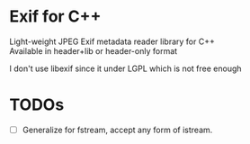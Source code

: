 # Exif for C++

Light-weight JPEG Exif metadata reader library for C++  
Available in header+lib or header-only format

I don't use libexif since it under LGPL which is not free enough

# TODOs

- [ ] Generalize for fstream, accept any form of istream.
